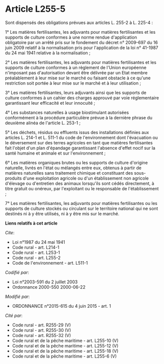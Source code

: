 # Article L255-5

Sont dispensés des obligations prévues aux articles L. 255-2 à L. 225-4 : 

1° Les matières fertilisantes, les adjuvants pour matières fertilisantes et les supports de culture conformes à une norme
rendue d'application obligatoire par un arrêté pris sur le fondement du décret n° 2009-697 du 16 juin 2009 relatif à la
normalisation pris pour l'application de la loi n° 41-1987 du 24 mai 1941 relative à la normalisation ; 

2° Les matières fertilisantes, les adjuvants pour matières fertilisantes et les supports de culture conformes à un règlement
de l'Union européenne n'imposant pas d'autorisation devant être délivrée par un Etat membre préalablement à leur mise sur le
marché ou faisant obstacle à ce qu'une restriction soit portée à leur mise sur le marché et à leur utilisation ; 

3° Les matières fertilisantes, leurs adjuvants ainsi que les supports de culture conformes à un cahier des charges approuvé
par voie réglementaire garantissant leur efficacité et leur innocuité ; 

4° Les substances naturelles à usage biostimulant autorisées conformément à la procédure particulière prévue à la dernière
phrase du deuxième alinéa de l'article L. 253-1 ; 

5° Les déchets, résidus ou effluents issus des installations définies aux articles L. 214-1 et L. 511-1 du code de
l'environnement dont l'évacuation ou le déversement sur des terres agricoles en tant que matières fertilisantes fait l'objet
d'un plan d'épandage garantissant l'absence d'effet nocif sur la santé humaine et animale et sur l'environnement ; 

6° Les matières organiques brutes ou les supports de culture d'origine naturelle, livrés en l'état ou mélangés entre eux,
obtenus à partir de matières naturelles sans traitement chimique et constituant des sous-produits d'une exploitation agricole
ou d'un établissement non agricole d'élevage ou d'entretien des animaux lorsqu'ils sont cédés directement, à titre gratuit ou
onéreux, par l'exploitant ou le responsable de l'établissement ; 

7° Les matières fertilisantes, les adjuvants pour matières fertilisantes ou les supports de culture stockés ou circulant sur
le territoire national qui ne sont destinés ni à y être utilisés, ni à y être mis sur le marché.

**Liens relatifs à cet article**

_Cite_:

  - Loi n°1987 du 24 mai 1941
  - Code rural - art. L214-1
  - Code rural - art. L253-1
  - Code rural - art. L255-2
  - Code de l'environnement - art. L511-1

_Codifié par_:

  - Loi n°2003-591 du 2 juillet 2003
  - Ordonnance 2000-550 2000-06-22

_Modifié par_:

  - ORDONNANCE n°2015-615 du 4 juin 2015 - art. 1

_Cité par_:

  - Code rural - art. R255-29 (V)
  - Code rural - art. R255-30 (V)
  - Code rural - art. R255-32 (V)
  - Code rural et de la pêche maritime - art. L255-10 (V)
  - Code rural et de la pêche maritime - art. L255-12 (V)
  - Code rural et de la pêche maritime - art. L255-18 (V)
  - Code rural et de la pêche maritime - art. L255-6 (V)
